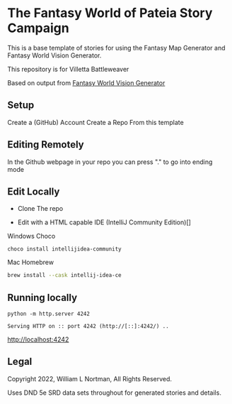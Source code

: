 # The Fantasy World of Pateia Story Campaign

This is a base template of stories for using the Fantasy Map Generator and Fantasy World Vision Generator.

This repository is for Villetta Battleweaver

Based on output from [Fantasy World Vision Generator](https://howlingsails.com/world_vision/worlds#root_div)

## Setup

Create a (GitHub) Account
Create a Repo From this template
## Editing Remotely

In the Github webpage in your repo you can press "." to go into ending mode

## Edit Locally

* Clone The repo

* Edit with a HTML capable IDE (IntelliJ Community Edition)[]

Windows Choco
```commandline
choco install intellijidea-community
```

Mac Homebrew
```bash
brew install --cask intellij-idea-ce
```


## Running locally

```commandline
python -m http.server 4242
```

```commandline
Serving HTTP on :: port 4242 (http://[::]:4242/) ..
```

[http://localhost:4242](http://localhost:4242/)

## Legal

Copyright 2022, William L Nortman, All Rights Reserved.


Uses DND 5e SRD data sets throughout for generated stories and details.


